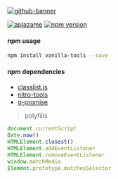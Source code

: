 [![github-banner](https://cloud.githubusercontent.com/assets/2305833/18123300/96708ec8-6f6d-11e6-8f3e-0de81467425e.png)](https://aplazame.com/)

[![aplazame](https://cdn.aplazame.com/dev/badge-aplazame.svg)](https://github.com/aplazame)
[![npm version](https://badge.fury.io/js/vanilla-tools.svg)](https://www.npmjs.com/package/vanilla-tools)


#### npm usage
``` sh
npm install vanilla-tools --save
```

#### npm dependencies
- [classlist.js](https://www.npmjs.com/package/classlist.js)
- [nitro-tools](https://www.npmjs.com/package/nitro-tools)
- [q-promise](https://www.npmjs.com/package/q-promise)

> polyfills

``` js
document.currentScript
Date.now()
HTMLElement.closest()
HTMLElement.addEventListener
HTMLElement.removeEventListener
window.matchMedia
Element.prototype.matchesSelector
```
